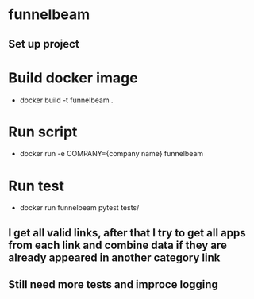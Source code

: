 # funnelbeam
## Set up project
# Build docker image
- docker build -t funnelbeam  .
# Run script
- docker run -e COMPANY={company name} funnelbeam
# Run test
- docker run funnelbeam pytest tests/
## I get all valid links, after that I try to get all apps from each link and combine data if they are already appeared in another category link
## Still need more tests and improce logging
